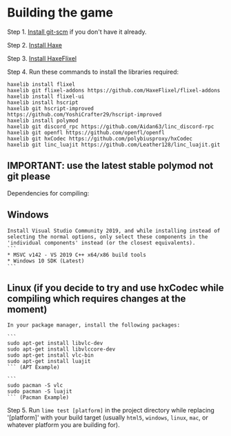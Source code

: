 # Building the game

Step 1. [Install git-scm](https://git-scm.com/downloads) if you don't have it already.

Step 2. [Install Haxe](https://haxe.org/download/)

Step 3. [Install HaxeFlixel](https://haxeflixel.com/documentation/install-haxeflixel/)

Step 4. Run these commands to install the libraries required:
```
haxelib install flixel
haxelib git flixel-addons https://github.com/HaxeFlixel/flixel-addons
haxelib install flixel-ui
haxelib install hscript
haxelib git hscript-improved https://github.com/YoshiCrafter29/hscript-improved
haxelib install polymod
haxelib git discord_rpc https://github.com/Aidan63/linc_discord-rpc
haxelib git openfl https://github.com/openfl/openfl
haxelib git hxCodec https://github.com/polybiusproxy/hxCodec
haxelib git linc_luajit https://github.com/Leather128/linc_luajit.git
```

## IMPORTANT: use the latest stable polymod not git please

Dependencies for compiling:

## Windows
    Install Visual Studio Community 2019, and while installing instead of selecting the normal options, only select these components in the 'individual components' instead (or the closest equivalents).
    ```
    * MSVC v142 - VS 2019 C++ x64/x86 build tools
    * Windows 10 SDK (Latest)
    ```

## Linux (if you decide to try and use hxCodec while compiling which requires changes at the moment)
    In your package manager, install the following packages:

    ```
    sudo apt-get install libvlc-dev
    sudo apt-get install libvlccore-dev
    sudo apt-get install vlc-bin
    sudo apt-get install luajit
    ``` (APT Example)

    ```
    sudo pacman -S vlc
    sudo pacman -S luajit
    ``` (Pacman Example)

Step 5. Run `lime test [platform]` in the project directory while replacing '[platform]' with your build target (usually `html5`, `windows`, `linux`, `mac`, or whatever platform you are building for).